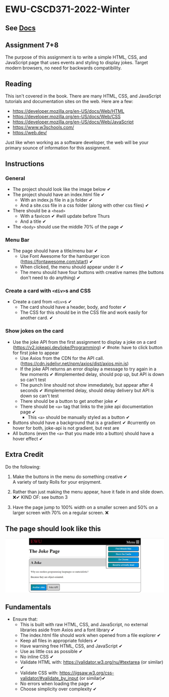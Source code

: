 ﻿# EWU-CSCD371-2022-Winter

## See [Docs](Docs)

## Assignment 7+8
The purpose of this assignment is to write a simple HTML, CSS, and JavaScript page that uses events and styling to display jokes. Target modern browsers, no need for backwards compatibility.

## Reading
This isn't covered in the book. There are many HTML, CSS, and JavaScript tutorials and documentation sites on the web. Here are a few:

- https://developer.mozilla.org/en-US/docs/Web/HTML
- https://developer.mozilla.org/en-US/docs/Web/CSS
- https://developer.mozilla.org/en-US/docs/Web/JavaScript
- https://www.w3schools.com/
- https://web.dev/

Just like when working as a software developer, the web will be your primary sounce of information for this assignment.

## Instructions

### General
- The project should look like the image below ✔  
- The project should have an index.html file ✔
  - With an index.js file in a js folder ✔
  - And a site.css file in a css folder (along with other css files) ✔
- There should be a `<head>`
  - With a favicon ✔   #will update before Thurs
  - And a title ✔
- The `<body>` should use the middle 70% of the page ✔ 

### Menu Bar
- The page should have a title/menu bar ✔
  - Use Font Awesome for the hamburger icon (https://fontawesome.com/start) ✔ 
  - When clicked, the menu should appear under it ✔ 
  - The menu should have four buttons with creative names (the buttons don't need to do anything) ✔

### Create a card with `<div>`s and CSS
- Create a card from `<div>`s ✔
  - The card should have a header, body, and footer ✔
  - The CSS for this should be in the CSS file and work easily for another card. ✔

### Show jokes on the card
- Use the joke API from the first assignment to display a joke on a card (https://v2.jokeapi.dev/joke/Programming) ✔ #note: have to click button for first joke to appear
  - Use Axios from the CDN for the API call. (https://cdn.jsdelivr.net/npm/axios/dist/axios.min.js)
  - If the joke API returns an error display a message to try again in a few moments ✔ #implemented delay, should pop up, but API is down so can't test
  - The punch line should not show immediately, but appear after 4 seconds ✔ #implemented delay, should delay delivery but API is down so can't test
  - There should be a button to get another joke ✔
  - There should be `<a>` tag that links to the joke api documentation page ✔ 
    - This `<a>` should be manually styled as a button ✔ 
- Buttons should have a background that is a gradient ✔  #currently on hover for both, joke-api is not gradient, but rest are 
- All buttons (even the `<a>` that you made into a button) should have a hover effect  ✔

## Extra Credit
Do the following:

1. Make the buttons in the menu do something creative ✔  
A variety of tasty Rolls for your enjoyment.


2. Rather than just making the menu appear, have it fade in and slide down. ❌✔ KIND OF: see button 3 
3. Have the page jump to 100% width on a smaller screen and 50% on a larger screen with 70% on a regular screen. ❌

## The page should look like this
![Page to Replicate](WebExample.jpg)

## Fundamentals
- Ensure that:
  - This is built with raw HTML, CSS, and JavaScript, no external libraries aside from Axios and a font library ✔
  - The index.html file should work when opened from a file explorer ✔
  - Keep all files in appropriate folders ✔
  - Have warning free HTML, CSS, and JavaScript ✔ 
  - Use as little css as possible ✔
  - No inline CSS ✔ 
  - Validate HTML with: https://validator.w3.org/nu/#textarea (or similar) ✔ 
  - Validate CSS with: https://jigsaw.w3.org/css-validator/#validate_by_input (or similar)✔ 
  - No errors when loading the page ✔ 
  - Choose simplicity over complexity ✔
